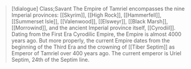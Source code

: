 >[!dialogue] Class;Savant
>The Empire of Tamriel encompasses the nine Imperial provinces: [[Skyrim]], [[High Rock]], [[Hammerfell]], [[Summerset Isle]], [[Valenwood]], [[Elsweyr]], [[Black Marsh]], [[Morrowind]], and the ancient Imperial province itself, [[Cyrodiil]]. Dating from the First Era Cyrodilic Empire, the Empire is almost 4000 years ago. But more properly, the current Empire dates from the beginning of the Third Era and the crowning of [[Tiber Septim]] as Emperor of Tamriel over 400 years ago. The current emperor is Uriel Septim, 24th of the Septim line.